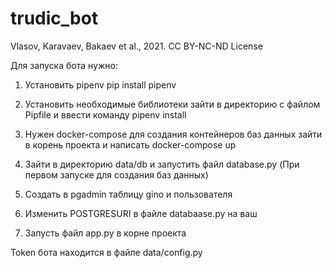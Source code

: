 # trudic_bot 

Vlasov, Karavaev, Bakaev et al., 2021. CC BY-NC-ND License 

Для запуска бота нужно:

1. Установить pipenv
    pip install pipenv

2. Установить необходимые библиотеки
    зайти в директорию с файлом Pipfile и ввести команду
    pipenv install 

3. Нужен docker-compose для создания контейнеров баз данных
    зайти в корень проекта и написать
    docker-compose up

4. Зайти в директорию data/db и запустить файл database.py (При первом запуске для создания баз данных)

5. Создать в pgadmin таблицу gino и пользователя

6. Изменить POSTGRESURI в файле databaase.py на ваш

7. Запусть файл app.py в корне проекта

Token бота находится в файле data/config.py
